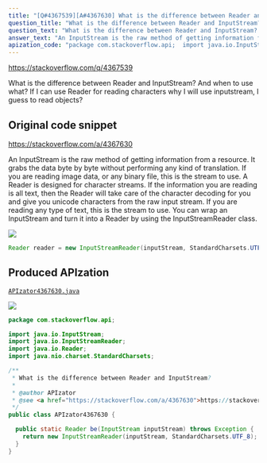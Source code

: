 ```yaml
---
title: "[Q#4367539][A#4367630] What is the difference between Reader and InputStream?"
question_title: "What is the difference between Reader and InputStream?"
question_text: "What is the difference between Reader and InputStream? And when to use what? If I can use Reader for reading characters why I will use inputstream, I guess to read objects?"
answer_text: "An InputStream is the raw method of getting information from a resource.  It grabs the data byte by byte without performing any kind of translation.  If you are reading image data, or any binary file, this is the stream to use. A Reader is designed for character streams.  If the information you are reading is all text, then the Reader will take care of the character decoding for you and give you unicode characters from the raw input stream.  If you are reading any type of text, this is the stream to use. You can wrap an InputStream and turn it into a Reader by using the InputStreamReader class."
apization_code: "package com.stackoverflow.api;  import java.io.InputStream; import java.io.InputStreamReader; import java.io.Reader; import java.nio.charset.StandardCharsets;  /**  * What is the difference between Reader and InputStream?  *  * @author APIzator  * @see <a href=\"https://stackoverflow.com/a/4367630\">https://stackoverflow.com/a/4367630</a>  */ public class APIzator4367630 {    public static Reader be(InputStream inputStream) throws Exception {     return new InputStreamReader(inputStream, StandardCharsets.UTF_8);   } }"
---
```


https://stackoverflow.com/q/4367539

What is the difference between Reader and InputStream?
And when to use what?
If I can use Reader for reading characters why I will use inputstream, I guess to read objects?



## Original code snippet

https://stackoverflow.com/a/4367630

An InputStream is the raw method of getting information from a resource.  It grabs the data byte by byte without performing any kind of translation.  If you are reading image data, or any binary file, this is the stream to use.
A Reader is designed for character streams.  If the information you are reading is all text, then the Reader will take care of the character decoding for you and give you unicode characters from the raw input stream.  If you are reading any type of text, this is the stream to use.
You can wrap an InputStream and turn it into a Reader by using the InputStreamReader class.

<div class="code-logo"><img src="/stackoverflow.png" /></div>

```java
Reader reader = new InputStreamReader(inputStream, StandardCharsets.UTF_8);
```

## Produced APIzation

[`APIzator4367630.java`](https://github.com/pasqualesalza/apization-temp/raw/main/data/search/APIzator4367630.java)

<div class="code-logo"><img src="/apizator.png" /></div>

```java
package com.stackoverflow.api;

import java.io.InputStream;
import java.io.InputStreamReader;
import java.io.Reader;
import java.nio.charset.StandardCharsets;

/**
 * What is the difference between Reader and InputStream?
 *
 * @author APIzator
 * @see <a href="https://stackoverflow.com/a/4367630">https://stackoverflow.com/a/4367630</a>
 */
public class APIzator4367630 {

  public static Reader be(InputStream inputStream) throws Exception {
    return new InputStreamReader(inputStream, StandardCharsets.UTF_8);
  }
}

```